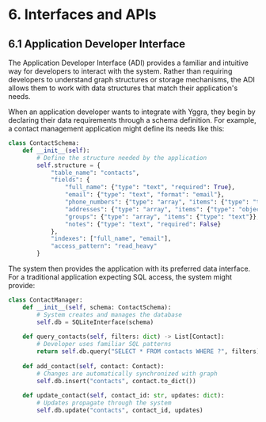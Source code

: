 # 6. Interfaces and APIs

## 6.1 Application Developer Interface

The Application Developer Interface (ADI) provides a familiar and intuitive way for developers to interact with the system. Rather than requiring developers to understand graph structures or storage mechanisms, the ADI allows them to work with data structures that match their application's needs.

When an application developer wants to integrate with Yggra, they begin by declaring their data requirements through a schema definition. For example, a contact management application might define its needs like this:

```python
class ContactSchema:
    def __init__(self):
        # Define the structure needed by the application
        self.structure = {
            "table_name": "contacts",
            "fields": {
                "full_name": {"type": "text", "required": True},
                "email": {"type": "text", "format": "email"},
                "phone_numbers": {"type": "array", "items": {"type": "text"}},
                "addresses": {"type": "array", "items": {"type": "object"}},
                "groups": {"type": "array", "items": {"type": "text"}},
                "notes": {"type": "text", "required": False}
            },
            "indexes": ["full_name", "email"],
            "access_pattern": "read_heavy"
        }
```

The system then provides the application with its preferred data interface. For a traditional application expecting SQL access, the system might provide:

```python
class ContactManager:
    def __init__(self, schema: ContactSchema):
        # System creates and manages the database
        self.db = SQLiteInterface(schema)
        
    def query_contacts(self, filters: dict) -> List[Contact]:
        # Developer uses familiar SQL patterns
        return self.db.query("SELECT * FROM contacts WHERE ?", filters)
        
    def add_contact(self, contact: Contact):
        # Changes are automatically synchronized with graph
        self.db.insert("contacts", contact.to_dict())
        
    def update_contact(self, contact_id: str, updates: dict):
        # Updates propagate through the system
        self.db.update("contacts", contact_id, updates)
```





